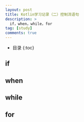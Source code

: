 ```yaml
---
layout: post
title: Kotlin学习记录（二）控制流语句
description: >
  if，when，while，for
tag: [study]
comments: true
---
```


* 目录
{:toc}

## if

## when

## while

## for